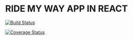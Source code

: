 # RIDE MY WAY APP IN REACT

[![Build Status](https://travis-ci.org/johngorithm/ride-my-way-react-frontend.svg?branch=develop)](https://travis-ci.org/johngorithm/ride-my-way-react-frontend) 

[![Coverage Status](https://coveralls.io/repos/github/johngorithm/ride-my-way-react-frontend/badge.svg?branch=develop)](https://coveralls.io/github/johngorithm/ride-my-way-react-frontend?branch=develop)
